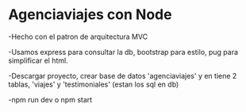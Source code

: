 # Agenciaviajes con Node
-Hecho con el patron de arquitectura MVC

-Usamos express para consultar la db, bootstrap para estilo, pug para simplificar el html.

-Descargar proyecto, crear base de datos 'agenciaviajes' y en tiene 2 tablas, 'viajes' y 'testimoniales' (estan los sql en db)

-npm run dev o npm start
